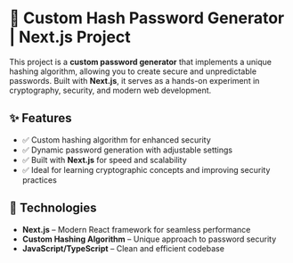 # 🔐 Custom Hash Password Generator | Next.js Project  

This project is a **custom password generator** that implements a unique hashing algorithm, allowing you to create secure and unpredictable passwords. Built with **Next.js**, it serves as a hands-on experiment in cryptography, security, and modern web development.  

## ✨ Features  
- ✅ Custom hashing algorithm for enhanced security  
- ✅ Dynamic password generation with adjustable settings  
- ✅ Built with **Next.js** for speed and scalability  
- ✅ Ideal for learning cryptographic concepts and improving security practices  

## 🚀 Technologies  
- **Next.js** – Modern React framework for seamless performance  
- **Custom Hashing Algorithm** – Unique approach to password security  
- **JavaScript/TypeScript** – Clean and efficient codebase  
